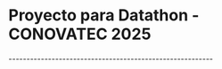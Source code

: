 <h1>Proyecto para Datathon - CONOVATEC 2025</h1>
---------------------------------------------------------

